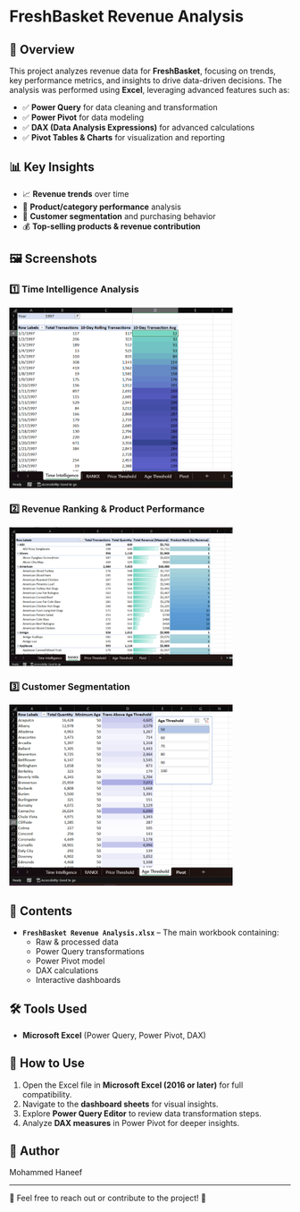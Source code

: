 # FreshBasket Revenue Analysis

## 📌 Overview  
This project analyzes revenue data for **FreshBasket**, focusing on trends, key performance metrics, and insights to drive data-driven decisions. The analysis was performed using **Excel**, leveraging advanced features such as:  

- ✅ **Power Query** for data cleaning and transformation  
- ✅ **Power Pivot** for data modeling  
- ✅ **DAX (Data Analysis Expressions)** for advanced calculations  
- ✅ **Pivot Tables & Charts** for visualization and reporting  

## 📊 Key Insights  
- 📈 **Revenue trends** over time  
- 🛒 **Product/category performance** analysis  
- 👥 **Customer segmentation** and purchasing behavior  
- 💰 **Top-selling products & revenue contribution**  

## 🖼 Screenshots  
### 1️⃣ Time Intelligence Analysis  
<img src="Time_Intelligence.png" alt="Time Intelligence Analysis" width="400">

### 2️⃣ Revenue Ranking & Product Performance
<img src="Top_Selling.png" alt="Product Ranking Analysis" width="400">

### 3️⃣ Customer Segmentation
<img src="Customer_Segmentation.png" alt="Product Ranking Analysis" width="400">

## 📂 Contents  
- **`FreshBasket Revenue Analysis.xlsx`** – The main workbook containing:  
  - Raw & processed data  
  - Power Query transformations  
  - Power Pivot model  
  - DAX calculations  
  - Interactive dashboards  

## 🛠 Tools Used  
- **Microsoft Excel** (Power Query, Power Pivot, DAX)  

## 🚀 How to Use  
1. Open the Excel file in **Microsoft Excel (2016 or later)** for full compatibility.  
2. Navigate to the **dashboard sheets** for visual insights.  
3. Explore **Power Query Editor** to review data transformation steps.  
4. Analyze **DAX measures** in Power Pivot for deeper insights.  

## 👤 Author  
Mohammed Haneef  

---
🔗 Feel free to reach out or contribute to the project! 🚀  
